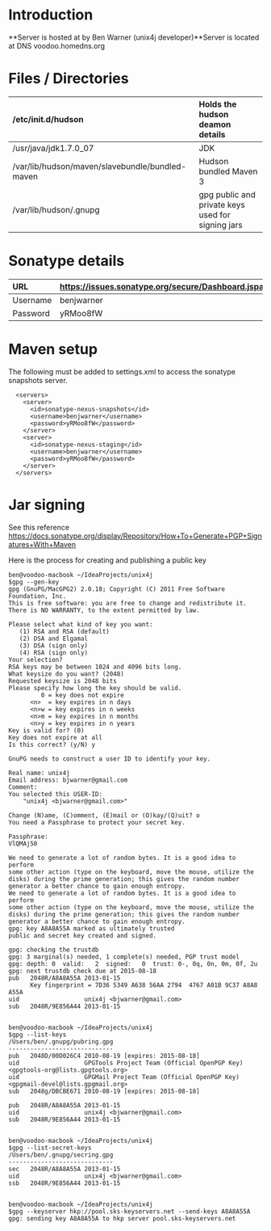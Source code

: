 # Introduction #

**Server is hosted at by Ben Warner (unix4j developer)**Server is located at DNS voodoo.homedns.org

# Files / Directories #
| /etc/init.d/hudson | Holds the hudson deamon details |
|:-------------------|:--------------------------------|
| /usr/java/jdk1.7.0\_07 | JDK                             |
| /var/lib/hudson/maven/slavebundle/bundled-maven | Hudson bundled Maven 3          |
| /var/lib/hudson/.gnupg | gpg public and private keys used for signing jars |


# Sonatype details #
| URL | https://issues.sonatype.org/secure/Dashboard.jspa |
|:----|:--------------------------------------------------|
| Username | benjwarner                                        |
| Password | yRMoo8fW                                          |


# Maven setup #
The following must be added to settings.xml to access the sonatype snapshots server.
```
  <servers>
    <server>
      <id>sonatype-nexus-snapshots</id>
      <username>benjwarner</username>
      <password>yRMoo8fW</password>
    </server>
    <server>
      <id>sonatype-nexus-staging</id>
      <username>benjwarner</username>
      <password>yRMoo8fW</password>
    </server>
  </servers>
```

# Jar signing #
See this reference https://docs.sonatype.org/display/Repository/How+To+Generate+PGP+Signatures+With+Maven

Here is the process for creating and publishing a public key

```
ben@voodoo-macbook ~/IdeaProjects/unix4j
$gpg --gen-key
gpg (GnuPG/MacGPG2) 2.0.18; Copyright (C) 2011 Free Software Foundation, Inc.
This is free software: you are free to change and redistribute it.
There is NO WARRANTY, to the extent permitted by law.

Please select what kind of key you want:
   (1) RSA and RSA (default)
   (2) DSA and Elgamal
   (3) DSA (sign only)
   (4) RSA (sign only)
Your selection? 
RSA keys may be between 1024 and 4096 bits long.
What keysize do you want? (2048) 
Requested keysize is 2048 bits   
Please specify how long the key should be valid.
         0 = key does not expire
      <n>  = key expires in n days
      <n>w = key expires in n weeks
      <n>m = key expires in n months
      <n>y = key expires in n years
Key is valid for? (0) 
Key does not expire at all
Is this correct? (y/N) y
                        
GnuPG needs to construct a user ID to identify your key.

Real name: unix4j
Email address: bjwarner@gmail.com
Comment:                         
You selected this USER-ID:
    "unix4j <bjwarner@gmail.com>"

Change (N)ame, (C)omment, (E)mail or (O)kay/(Q)uit? o
You need a Passphrase to protect your secret key.    

Passphrase:
VlQMAj50

We need to generate a lot of random bytes. It is a good idea to perform
some other action (type on the keyboard, move the mouse, utilize the
disks) during the prime generation; this gives the random number
generator a better chance to gain enough entropy.
We need to generate a lot of random bytes. It is a good idea to perform
some other action (type on the keyboard, move the mouse, utilize the
disks) during the prime generation; this gives the random number
generator a better chance to gain enough entropy.
gpg: key A8A8A55A marked as ultimately trusted
public and secret key created and signed.

gpg: checking the trustdb
gpg: 3 marginal(s) needed, 1 complete(s) needed, PGP trust model
gpg: depth: 0  valid:   2  signed:   0  trust: 0-, 0q, 0n, 0m, 0f, 2u
gpg: next trustdb check due at 2015-08-18
pub   2048R/A8A8A55A 2013-01-15
      Key fingerprint = 7D36 5349 A638 56AA 2794  4767 A01B 9C37 A8A8 A55A
uid                  unix4j <bjwarner@gmail.com>
sub   2048R/9E856A44 2013-01-15


ben@voodoo-macbook ~/IdeaProjects/unix4j
$gpg --list-keys
/Users/ben/.gnupg/pubring.gpg
-----------------------------
pub   2048D/00D026C4 2010-08-19 [expires: 2015-08-18]
uid                  GPGTools Project Team (Official OpenPGP Key) <gpgtools-org@lists.gpgtools.org>
uid                  GPGMail Project Team (Official OpenPGP Key) <gpgmail-devel@lists.gpgmail.org>
sub   2048g/DBCBE671 2010-08-19 [expires: 2015-08-18]

pub   2048R/A8A8A55A 2013-01-15
uid                  unix4j <bjwarner@gmail.com>
sub   2048R/9E856A44 2013-01-15


ben@voodoo-macbook ~/IdeaProjects/unix4j
$gpg --list-secret-keys
/Users/ben/.gnupg/secring.gpg
-----------------------------
sec   2048R/A8A8A55A 2013-01-15
uid                  unix4j <bjwarner@gmail.com>
ssb   2048R/9E856A44 2013-01-15


ben@voodoo-macbook ~/IdeaProjects/unix4j
$gpg --keyserver hkp://pool.sks-keyservers.net --send-keys A8A8A55A
gpg: sending key A8A8A55A to hkp server pool.sks-keyservers.net
```